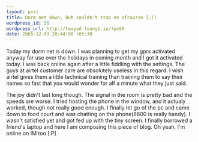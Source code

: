 ```yaml
--- 
layout: post
title: Dorm net down, But couldn't stop me ofcourse [;)]
wordpress_id: 50
wordpress_url: http://tmayad.loonyb.in/?p=50
date: 2005-12-03 20:44:00 +05:30
---
```

<p>Today my dorm net is down. I was planning to get my gprs activated anyway for use over the holidays in coming month and I got it activated today. I was back online again after a little fiddling with the settings. The guys at airtel customer care are obsolutely useless in this regard. I wish airtel gives them a little technical training than training them to say their names so fast that you would wonder for alf a minute what they just said.</p>
<p> The joy didn't last long though. The signal in the room is pretty bad and the speeds are worse. I tried hosting the phone in the window, and it actualy worked, though not really good enough. I finally let go of the pc and came down to food court and was chatting on the phone(6600 is really handy). I wasn't satisfied yet and got fed up with the tiny screen. I finally borrowed a friend's laptop and here I am composing this piece of blog. Oh yeah, I'm online on IM too [:P] </p>
